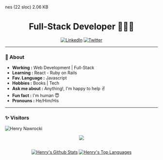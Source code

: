 nes (22 sloc)  2.06 KB
   
<h1 align="center">  Full-Stack Developer 👨🏻‍💻 </h1>


<p align="center"> 
<a href="https://www.linkedin.com/in/henry-nawrocki/"><img alt="LinkedIn" src="https://img.shields.io/badge/-Henry_Nawrocki-blue?style=flat-square&logo=Linkedin&logoColor=white&link=https://www.linkedin.com/in/henry-nawrocki/"></a>
<a href="https://twitter.com/hsztanski"><img alt="Twitter" src="https://img.shields.io/badge/-hsztanski-1ca0f1?style=flat-square&logo=twitter&logoColor=white&link=https://twitter.com/hsztanski"></a>
</p>

---
### 🤔 About
-  **Working :**  Web Development | Full-Stack
-  **Learning :** React - Ruby on Rails
-  **Fav. Language :** Javascript
-  **Hobbies :** Books | Tech
-  **Ask me about :** Anything!, I'm happy to help :v:
-  **Fun fact :** I'm human :innocent:
-  **Pronouns :** He/Him/His

---
### ✨ Visitors 

<p align="left"> <img src="https://komarev.com/ghpvc/?username=hsztan" alt="Henry Nawrocki" /> </p>

<p align="center">
<img src="https://i.imgur.com/YCw47Dm.gif">
 </p>
 <br/>
 <div align="center" width="280px" >
  <a href="https://github.com/hsztan/github-readme-stats"><img alt="Henry's Github Stats" src="https://github-readme-stats.vercel.app/api?username=hsztan&theme=dark&show_icons=true&hide_border=true&bg_color=0D1117" /></a>
  <a href="https://github.com/hsztan/github-readme-stats"><img alt="Henry's Top Languages" src="https://github-readme-stats.vercel.app/api/top-langs/?username=hsztan&langs_count=8&count_private=true&layout=compact&theme=react&hide_border=true&bg_color=0D1117&title_color=fff&text_color=9f9f9f"/></a>
 <br/>
</div>
